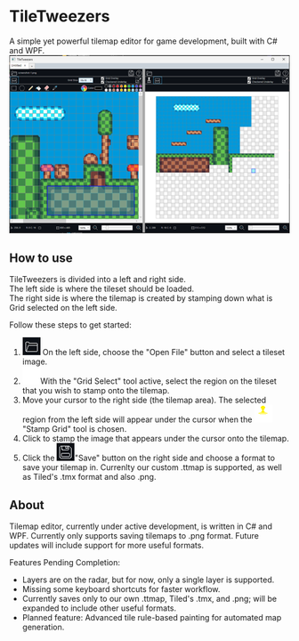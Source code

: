 # TileTweezers
A simple yet powerful tilemap editor for game development, built with C# and WPF.
![TileTweezers](TileTweezers.png)  
## How to use
TileTweezers is divided into a left and right side.  
The left side is where the tileset should be loaded.  
The right side is where the tilemap is created by stamping down what is Grid selected on the left side.  

Follow these steps to get started:  

1) ![Open Folder Icon](/TileTweezers/Controls/TileEditorControl/TileEditorImages/openfolder.png) On the left side, choose the "Open File" button and select a tileset image.
2) ![Grid Select Icon](/TileTweezers/Controls/TileEditorControl/TileEditorImages/selectGrid.png)With the "Grid Select" tool active, select the region on the tileset that you wish to stamp onto the tilemap.
3) Move your cursor to the right side (the tilemap area). The selected region from the left side will appear under the cursor when the ![Grid Stamp Icon](/TileTweezers/Controls/TileEditorControl/TileEditorImages/stampgrid.png)"Stamp Grid" tool  is chosen.
4) Click to stamp the image that appears under the cursor onto the tilemap.
5) Click the ![Save Icon](/TileTweezers/Controls/TileEditorControl/TileEditorImages/save.png)"Save" button  on the right side and choose a format to save your tilemap in. Currenlty our custom .ttmap is supported, as well as Tiled's .tmx format and also .png.

## About 
Tilemap editor, currently under active development, is written in C# and WPF.
Currently only supports saving tilemaps to .png format. Future updates will include support for more useful formats.

Features Pending Completion:
* Layers are on the radar, but for now, only a single layer is supported.
* Missing some keyboard shortcuts for faster workflow.
* Currently saves only to our own .ttmap, Tiled's .tmx, and .png; will be expanded to include other useful formats.
* Planned feature: Advanced tile rule-based painting for automated map generation.

